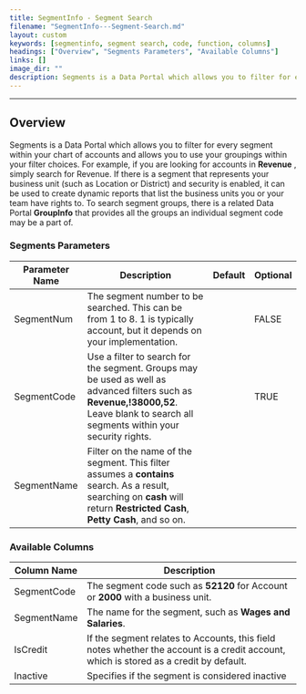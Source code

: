 ```yaml
---
title: SegmentInfo - Segment Search
filename: "SegmentInfo---Segment-Search.md"
layout: custom
keywords: [segmentinfo, segment search, code, function, columns]
headings: ["Overview", "Segments Parameters", "Available Columns"]
links: []
image_dir: ""
description: Segments is a Data Portal which allows you to filter for every segment within your chart of accounts and allows you to use your groupings within your filter choices. 
---
```

* * *

##  Overview

Segments is a Data Portal which allows you to filter for every segment within your chart of accounts and allows you to use your groupings within your filter choices. For example, if you are looking for accounts in **Revenue** , simply search for Revenue. If there is a segment that represents your business unit (such as Location or District) and security is enabled, it can be used to create dynamic reports that list the business units you or your team have rights to. 
To search segment groups, there is a related Data Portal **GroupInfo** that provides all the groups an individual segment code may be a part of. 

###  Segments Parameters

| Parameter Name | Description | Default | Optional |
| --- | --- | --- | --- |
| SegmentNum | The segment number to be searched. This can be from 1 to 8. 1 is typically account, but it depends on your implementation. | | FALSE |
| SegmentCode | Use a filter to search for the segment. Groups may be used as well as advanced filters such as **Revenue,!38000,52**. Leave blank to search all segments within your security rights. | | TRUE |
| SegmentName | Filter on the name of the segment. This filter assumes a **contains** search. As a result, searching on **cash** will return **Restricted Cash**, **Petty Cash**, and so on. | 

### Available Columns

| Column Name | Description |
|-----|-----|
| SegmentCode | The segment code such as **52120** for Account or **2000** with a business unit. |
| SegmentName | The name for the segment, such as **Wages and Salaries**. |
| IsCredit | If the segment relates to Accounts, this field notes whether the account is a credit account, which is stored as a credit by default. |
| Inactive | Specifies if the segment is considered inactive |
